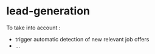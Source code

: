 # lead-generation

To take into account :

- trigger automatic detection of new relevant job offers 
- ...
